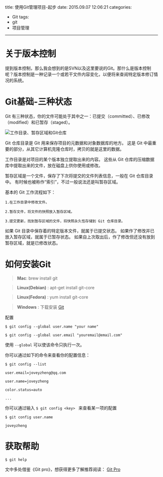 title: 使用Git管理项目-起步
date: 2015.09.07 12:06:21
categories:
- Git
tags:
- git
- 项目管理
---
# 关于版本控制
提到版本控制，那么我会想到的是SVN以及这里要说的Git。那什么是版本控制呢？版本控制是一种记录一个或若干文件内容变化，以便将来查阅特定版本修订情况的系统。

# Git基础-三种状态
Git 有三种状态，你的文件可能处于其中之一：已提交（committed）、已修改（modified）和已暂存（staged）。

![工作目录、暂存区域和Git仓库](http://upload-images.jianshu.io/upload_images/741039-4ff4205ccbd9519b.png?imageMogr2/auto-orient/strip%7CimageView2/2/w/1240)

Git 仓库目录是 Git 用来保存项目的元数据和对象数据库的地方。 这是 Git 中最重要的部分，从其它计算机克隆仓库时，拷贝的就是这里的数据。

工作目录是对项目的某个版本独立提取出来的内容。 这些从 Git 仓库的压缩数据库中提取出来的文件，放在磁盘上供你使用或修改。

暂存区域是一个文件，保存了下次将提交的文件列表信息，一般在 Git 仓库目录中。 有时候也被称作“索引”，不过一般说法还是叫暂存区域。

基本的 Git 工作流程如下：
```
1.在工作目录中修改文件。

2.暂存文件，将文件的快照放入暂存区域。

3.提交更新，找到暂存区域的文件，将快照永久性存储到 Git 仓库目录。
```
如果 Git 目录中保存着的特定版本文件，就属于已提交状态。 如果作了修改并已放入暂存区域，就属于已暂存状态。 如果自上次取出后，作了修改但还没有放到暂存区域，就是已修改状态。

# 如何安装Git

> **Mac**: brew install git

> **Linux(Debian)** : apt-get install git-core

> **Linux(Fedora)** : yum install git-core

> **Windows** : 下载安装 [Git](http://git-scm.com)

配置
```
$ git config --global user.name "your name"
```
```
$ git config --global user.email "youremail@email.com"
```
使用 `--global` 可以使该命令只执行一次。

你可以通过如下的命令来查看你的配置信息：
```
$ git config --list

user.email=joveyzheng@qq.com

user.name=joveyzheng

color.status=auto

...
```
你可以通过输入 `$ git config <key> ` 来查看某一项的配置
```
$ git config user.name

joveyzheng
```
# 获取帮助
```
$ git help
```


文中多处借鉴《Git pro》，想获得更多了解推荐阅读： [Git Pro](http://git-scm.com/book/zh/v2)